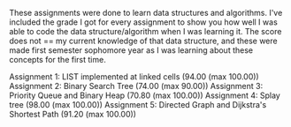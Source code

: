 These assignments were done to learn data structures and algorithms. I've included the grade I got for every assignment to show you how well I was able to code the data structure/algorithm when I was learning it. The score does not == my current knowledge of that data structure, and these were made first semester sophomore year as I was learning about these concepts for the first time.

Assignment 1: LIST implemented at linked cells (94.00 (max 100.00))
Assignment 2: Binary Search Tree (74.00 (max 90.00))
Assignment 3: Priority Queue and Binary Heap (70.80 (max 100.00))
Assignment 4: Splay tree (98.00 (max 100.00))
Assignment 5: Directed Graph and Dijkstra's Shortest Path (91.20 (max 100.00))
